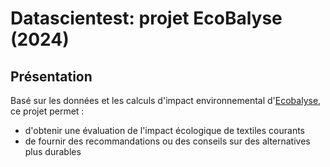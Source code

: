 # Datascientest: projet EcoBalyse (2024)
## Présentation
Basé sur les données et les calculs d'impact environnemental d'[Ecobalyse](https://ecobalyse.beta.gouv.fr/), ce projet permet : 
- d'obtenir une évaluation de l'impact écologique de textiles courants
- de fournir des recommandations ou des conseils sur des alternatives plus durables
